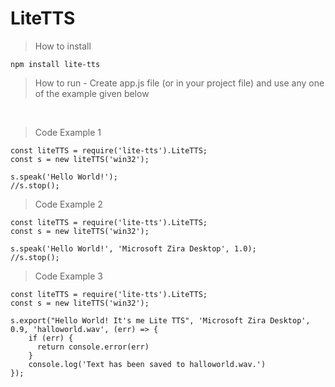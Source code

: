 # LiteTTS
> How to install
```
npm install lite-tts
```
> How to run - Create app.js file (or in your project file) and use any one of the example given below
<br>

> Code Example 1

```
const liteTTS = require('lite-tts').LiteTTS;
const s = new liteTTS('win32');
 
s.speak('Hello World!');
//s.stop();
```

> Code Example 2

```
const liteTTS = require('lite-tts').LiteTTS;
const s = new liteTTS('win32');
 
s.speak('Hello World!', 'Microsoft Zira Desktop', 1.0);
//s.stop();
```

> Code Example 3
```
const liteTTS = require('lite-tts').LiteTTS;
const s = new liteTTS('win32');

s.export("Hello World! It's me Lite TTS", 'Microsoft Zira Desktop', 0.9, 'halloworld.wav', (err) => {
    if (err) {
      return console.error(err)
    }
    console.log('Text has been saved to halloworld.wav.')
});
```
